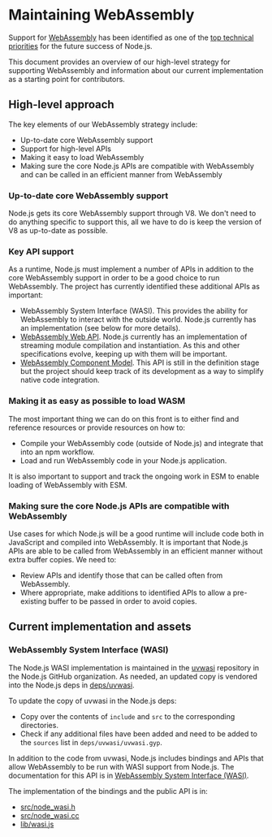 # Maintaining WebAssembly

Support for [WebAssembly](https://webassembly.org/)
has been identified as one of the
[top technical priorities](https://github.com/nodejs/node/blob/master/doc/contributing/technical-priorities.md#webassembly)
for the future success of Node.js.

This document provides an overview of our high-level strategy for
supporting WebAssembly and information about our current implementation
as a starting point for contributors.

## High-level approach

The key elements of our WebAssembly strategy include:

* Up-to-date core WebAssembly support
* Support for high-level APIs
* Making it easy to load WebAssembly
* Making sure the core Node.js APIs are compatible with WebAssembly
  and can be called in an efficient manner from WebAssembly

### Up-to-date core WebAssembly support

Node.js gets its core WebAssembly support through V8. We don't need
to do anything specific to support this, all we have to do is keep
the version of V8 as up-to-date as possible.

### Key API support

As a runtime, Node.js must implement a number of APIs in addition
to the core WebAssembly support in order to be a good choice to run
WebAssembly. The project has currently identified these additional
APIs as important:

* WebAssembly System Interface (WASI). This provides the ability for
  WebAssembly to interact with the outside world. Node.js currently
  has an implementation (see below for more details).
* [WebAssembly Web API](https://www.w3.org/TR/wasm-web-api-1/). Node.js
  currently has an implementation of streaming module compilation and
  instantiation. As this and other specifications evolve, keeping up with them
  will be important.
* [WebAssembly Component Model](https://github.com/WebAssembly/component-model/).
  This API is still in the definition stage but the project should
  keep track of its development as a way to simplify native code
  integration.

### Making it as easy as possible to load WASM

The most important thing we can do on this front is to either find and
reference resources or provide resources on how to:

* Compile your WebAssembly code (outside of Node.js) and integrate that
  into an npm workflow.
* Load and run WebAssembly code in your Node.js application.

It is also important to support and track the ongoing work in ESM to enable
loading of WebAssembly with ESM.

### Making sure the core Node.js APIs are compatible with WebAssembly

Use cases for which Node.js will be a good runtime will include code
both in JavaScript and compiled into WebAssembly. It is important
that Node.js APIs are able to be called from WebAssembly in
an efficient manner without extra buffer copies. We need to:

* Review APIs and identify those that can be called often from
  WebAssembly.
* Where appropriate, make additions to identified APIs to allow
  a pre-existing buffer to be passed in order to avoid copies.

## Current implementation and assets

### WebAssembly System Interface (WASI)

The Node.js WASI implementation is maintained in the
[uvwasi](https://github.com/nodejs/uvwasi) repository in the
Node.js GitHub organization. As needed, an updated copy
is vendored into the Node.js deps in
[deps/uvwasi](https://github.com/nodejs/node/tree/master/deps/uvwasi).

To update the copy of uvwasi in the Node.js deps:

* Copy over the contents of `include` and `src` to the corresponding
  directories.
* Check if any additional files have been added and need to be added
  to the `sources` list in `deps/uvwasi/uvwasi.gyp`.

In addition to the code from uvwasi, Node.js includes bindings and
APIs that allow WebAssembly to be run with WASI support from Node.js.
The documentation for this API is in
[WebAssembly System Interface (WASI)](https://nodejs.org/api/wasi.html).

The implementation of the bindings and the public API is in:

* [src/node\_wasi.h](https://github.com/nodejs/node/blob/master/src/node_wasi.h)
* [src/node\_wasi.cc](https://github.com/nodejs/node/blob/master/src/node_wasi.cc)
* [lib/wasi.js](https://github.com/nodejs/node/blob/master/lib/wasi.js)
